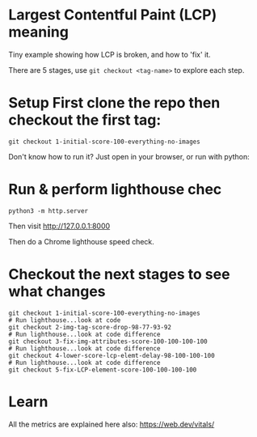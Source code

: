 # Largest Contentful Paint (LCP) meaning

Tiny example showing how LCP is broken, and how to 'fix' it.

There are 5 stages, use `git checkout <tag-name>` to explore
each step.

# Setup First clone the repo then checkout the first tag:

```
git checkout 1-initial-score-100-everything-no-images
```
Don't know how to run it? Just open in your browser, or run with python:

# Run & perform lighthouse chec

```
python3 -m http.server
```
Then visit http://127.0.0.1:8000

Then do a Chrome lighthouse speed check.

# Checkout the next stages to see what changes
```
git checkout 1-initial-score-100-everything-no-images
# Run lighthouse...look at code
git checkout 2-img-tag-score-drop-98-77-93-92
# Run lighthouse...look at code difference
git checkout 3-fix-img-attributes-score-100-100-100-100
# Run lighthouse...look at code difference
git checkout 4-lower-score-lcp-elemt-delay-98-100-100-100
# Run lighthouse...look at code difference
git checkout 5-fix-LCP-element-score-100-100-100-100
```

# Learn
All the metrics are explained here also:
https://web.dev/vitals/
